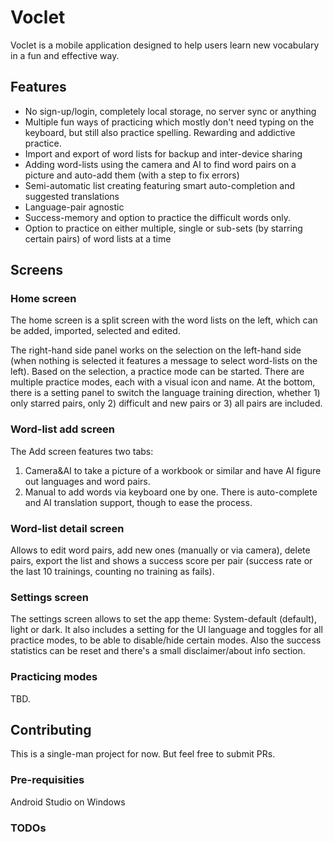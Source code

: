 # Voclet

Voclet is a mobile application designed to help users learn new vocabulary in a fun and effective way.

## Features

* No sign-up/login, completely local storage, no server sync or anything
* Multiple fun ways of practicing which mostly don't need typing on the keyboard, but still also practice spelling. Rewarding and addictive practice.
* Import and export of word lists for backup and inter-device sharing
* Adding word-lists using the camera and AI to find word pairs on a picture and auto-add them (with a step to fix errors)
* Semi-automatic list creating featuring smart auto-completion and suggested translations
* Language-pair agnostic
* Success-memory and option to practice the difficult words only.
* Option to practice on either multiple, single or sub-sets (by starring certain pairs) of word lists at a time

## Screens

### Home screen

The home screen is a split screen with the word lists on the left, which can be added, imported,
selected and edited.

The right-hand side panel works on the selection on the left-hand side (when nothing is selected it
features a message to select word-lists on the left). Based on the selection, a practice mode
can be started. There are multiple practice modes, each with a visual icon and name. At the bottom,
there is a setting panel to switch the language training direction, whether 1) only starred pairs,
only 2) difficult and new pairs or 3) all pairs are included. 

### Word-list add screen

The Add screen features two tabs:

1. Camera&AI to take a picture of a workbook or similar and have AI figure out languages and word pairs.
2. Manual to add words via keyboard one by one. There is auto-complete and AI translation support, though to ease the process.

### Word-list detail screen

Allows to edit word pairs, add new ones (manually or via camera), delete pairs, export the list
and shows a success score per pair (success rate or the last 10 trainings, counting no training as fails).

### Settings screen

The settings screen allows to set the app theme: System-default (default), light or dark.
It also includes a setting for the UI language and toggles for all practice modes, to be able
to disable/hide certain modes. Also the success statistics can be reset and there's a small
disclaimer/about info section.

### Practicing modes

TBD.

## Contributing

This is a single-man project for now. But feel free to submit PRs.

### Pre-requisities

Android Studio on Windows

### TODOs
